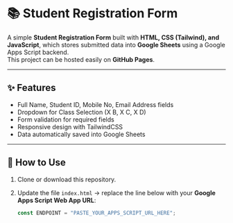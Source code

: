 # 📚 Student Registration Form

A simple **Student Registration Form** built with **HTML, CSS (Tailwind), and JavaScript**, which stores submitted data into **Google Sheets** using a Google Apps Script backend.  
This project can be hosted easily on **GitHub Pages**.

---

## ✨ Features
- Full Name, Student ID, Mobile No, Email Address fields  
- Dropdown for Class Selection (X B, X C, X D)  
- Form validation for required fields  
- Responsive design with TailwindCSS  
- Data automatically saved into Google Sheets  

---

## 🚀 How to Use
1. Clone or download this repository.  
2. Update the file `index.html` → replace the line below with your **Google Apps Script Web App URL**:  

   ```js
   const ENDPOINT = "PASTE_YOUR_APPS_SCRIPT_URL_HERE";
